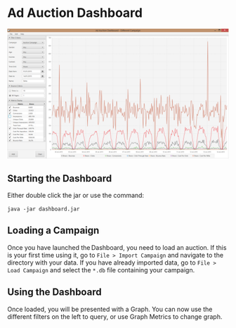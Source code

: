 Ad Auction Dashboard
====================

![](screenshots/25%20-%20No%20Icons%2C%20Many%20Series.png)

## Starting the Dashboard

Either double click the jar or use the command:

    java -jar dashboard.jar

## Loading a Campaign

Once you have launched the Dashboard, you need to load an auction. If this is
your first time using it, go to `File > Import Campaign` and navigate to the
directory with your data. If you have already imported data, go to
`File > Load Campaign` and select the `*.db` file containing your campaign.

## Using the Dashboard

Once loaded, you will be presented with a Graph. You can now use the different
filters on the left to query, or use Graph Metrics to change graph.


